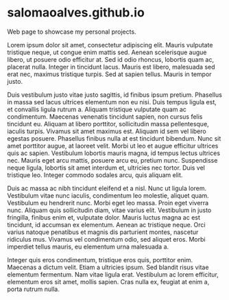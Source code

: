 # salomaoalves.github.io
Web page to showcase my personal projects.

Lorem ipsum dolor sit amet, consectetur adipiscing elit. Mauris vulputate tristique neque, ut congue enim mattis sed. Aenean scelerisque augue libero, ut posuere odio efficitur at. Sed id odio rhoncus, lobortis quam ac, placerat nulla. Integer in tincidunt lacus. Mauris est libero, malesuada sed erat nec, maximus tristique turpis. Sed at sapien tellus. Mauris in tempor justo.

Duis vestibulum justo vitae justo sagittis, id finibus ipsum pretium. Phasellus in massa sed lacus ultrices elementum non eu nisi. Duis tempus ligula est, et convallis ligula rutrum a. Aliquam tristique vulputate quam ac condimentum. Maecenas venenatis tincidunt sapien, non cursus felis tincidunt eu. Aliquam at libero porttitor, sollicitudin massa pellentesque, iaculis turpis. Vivamus sit amet maximus est. Aliquam id sem vel libero egestas posuere. Phasellus finibus nulla at est tincidunt bibendum. Nunc sit amet porttitor augue, at laoreet velit. Morbi ut leo et augue efficitur ultrices quis ac sapien. Vestibulum lobortis mauris magna, id tempus lectus ultrices nec. Mauris eget arcu mattis, posuere arcu eu, pretium nunc. Suspendisse neque ligula, lobortis sit amet interdum et, ultricies nec tortor. Duis vel tristique leo. Integer commodo sodales arcu, quis aliquam elit.

Duis ac massa ac nibh tincidunt eleifend et a nisl. Nunc ut ligula lorem. Vestibulum vitae nunc iaculis, condimentum leo molestie, aliquet quam. Vestibulum eu hendrerit nunc. Morbi eget leo massa. Proin eget viverra nunc. Aliquam quis sollicitudin diam, vitae varius elit. Vestibulum in justo fringilla, finibus enim et, vulputate dolor. Mauris luctus magna ac est tincidunt, id accumsan ex elementum. Aenean ac tristique neque. Orci varius natoque penatibus et magnis dis parturient montes, nascetur ridiculus mus. Vivamus vel condimentum odio, sed aliquet eros. Morbi imperdiet tellus mauris, eu elementum urna malesuada a.

Integer quis eros condimentum, tristique eros quis, porttitor enim. Maecenas a dictum velit. Etiam a ultricies ipsum. Sed blandit risus vitae elementum fermentum. Nam vitae ligula erat. Vestibulum ac lorem efficitur, elementum eros sit amet, mollis sapien. Cras nulla ex, feugiat at enim a, porta rutrum nulla.
